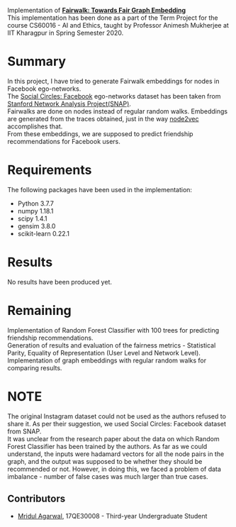 Implementation of **[Fairwalk: Towards Fair Graph Embedding](https://www.ijcai.org/Proceedings/2019/456)** <br>
This implementation has been done as a part of the Term Project for the course CS60016 - AI and Ethics, taught by Professor Animesh Mukherjee at IIT Kharagpur in Spring Semester 2020.

# Summary
In this project, I have tried to generate Fairwalk embeddings for nodes in Facebook ego-networks. <br>
The [Social Circles: Facebook](http://snap.stanford.edu/data/ego-Facebook.html) ego-networks dataset has been taken from [Stanford Network Analysis Project(SNAP)](http://snap.stanford.edu/index.html). <br>
Fairwalks are done on nodes instead of regular random walks. Embeddings are generated from the traces obtained, just in the way [node2vec](https://arxiv.org/abs/1607.00653) accomplishes that. <br>
From these embeddings, we are supposed to predict friendship recommendations for Facebook users.

# Requirements
The following packages have been used in the implementation: <br>
- Python 3.7.7
- numpy 1.18.1
- scipy 1.4.1
- gensim 3.8.0
- scikit-learn 0.22.1

# Results
No results have been produced yet.

# Remaining
Implementation of Random Forest Classifier with 100 trees for predicting friendship recommendations. <br>
Generation of results and evaluation of the fairness metrics - Statistical Parity, Equality of Representation (User Level and Network Level). <br>
Implementation of graph embeddings with regular random walks for comparing results.

# NOTE
The original Instagram dataset could not be used as the authors refused to share it. As per their suggestion, we used Social Circles: Facebook dataset from SNAP. <br>
It was unclear from the research paper about the data on which Random Forest Classifier has been trained by the authors. As far as we could understand, the inputs were hadamard vectors for all the node pairs in the graph, and the output was supposed to be whether they should be recommended or not. However, in doing this, we faced a problem of data imbalance - number of false cases was much larger than true cases.

## Contributors
- [Mridul Agarwal](https://github.com/mridul2899), 17QE30008 - Third-year Undergraduate Student
